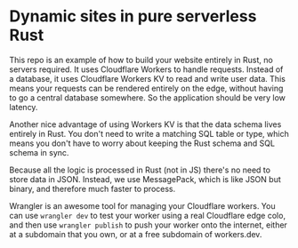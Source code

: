 # Dynamic sites in pure serverless Rust
This repo is an example of how to build your website entirely in Rust, no
servers required. It uses Cloudflare Workers to handle requests. Instead of a
database, it uses Cloudflare Workers KV to read and write user data. This means
your requests can be rendered entirely on the edge, without having to go a
central database somewhere. So the application should be very low latency.

Another nice advantage of using Workers KV is that the data schema lives
entirely in Rust. You don't need to write a matching SQL table or type, which
means you don't have to worry about keeping the Rust schema and SQL schema in
sync.

Because all the logic is processed in Rust (not in JS) there's no need to store
data in JSON. Instead, we use MessagePack, which is like JSON but binary, and
therefore much faster to process.

Wrangler is an awesome tool for managing your Cloudflare workers. You can use
`wrangler dev` to test your worker using a real Cloudflare edge colo, and then
use `wrangler publish` to push your worker onto the internet, either at a
subdomain that you own, or at a free subdomain of workers.dev.